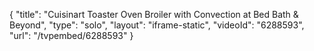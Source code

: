 {
    "title": "Cuisinart Toaster Oven Broiler with Convection at Bed Bath & Beyond",
    "type": "solo",
    "layout": "iframe-static",
    "videoId": "6288593",
    "url": "\/tvpembed\/6288593"
}